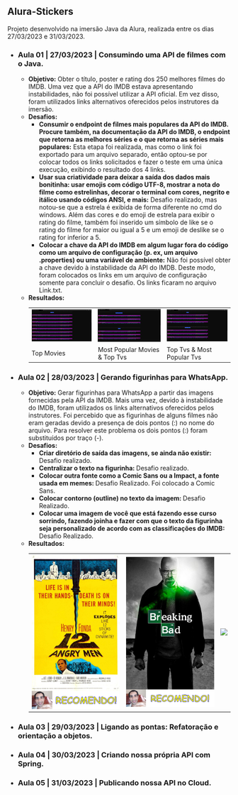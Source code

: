 ## Alura-Stickers

Projeto desenvolvido na imersão Java da Alura, realizada entre os dias 27/03/2023 e 31/03/2023.

<ul>
    <li>
        <h3>Aula 01 | 27/03/2023 | Consumindo uma API de filmes com o Java.</h3>
        <ul>
            <li>
                <b>Objetivo:</b> Obter o título, poster e rating dos 250 melhores filmes do IMDB. Uma vez que a API do IMDB estava apresentando instabilidades, não foi possível utilizar a API oficial. Em vez disso, foram utilizados links alternativos oferecidos pelos instrutores da imersão.
            </li>
            <li>
            <b>Desafios:</b>
                <ul>
                    <li>
                        <b>Consumir o endpoint de filmes mais populares da API do IMDB. Procure também, na documentação da API do IMDB, o endpoint que retorna as melhores séries e o que retorna as séries mais populares:</b> Esta etapa foi realizada, mas como o link foi exportado para um arquivo separado, então optou-se por colocar todos os links solicitados e fazer o teste em uma única execução, exibindo o resultado dos 4 links.
                    </li>
                    <li>
                        <b>Usar sua criatividade para deixar a saída dos dados mais bonitinha: usar emojis com código UTF-8, mostrar a nota do filme como estrelinhas, decorar o terminal com cores, negrito e itálico usando códigos ANSI, e mais:</b> Desafio realizado, mas notou-se que a estrela é exibida de forma diferente no cmd do windows. Além das cores e do emoji de estrela para exibir o rating do filme, também foi inserido um símbolo de like se o rating do filme for maior ou igual a 5 e um emoji de deslike se o rating for inferior a 5.
                    </li>
                    <li>
                        <b>Colocar a chave da API do IMDB em algum lugar fora do código como um arquivo de configuração (p. ex, um arquivo .properties) ou uma variável de ambiente:</b> Não foi possível obter a chave devido à instabilidade da API do IMDB. Deste modo, foram colocados os links em um arquivo de configuração somente para concluir o desafio. Os links ficaram no arquivo Link.txt.
                    </li>
                </ul>
            </li>
            <li>
                <b>Resultados:</b>
                <table>
                    <tr>
                        <td align="center">
                            <img src="https://github.com/simastech-com/alura-stickers/blob/main/img/Aula%2001/TopMovies.png" width="200">
                        </td>
                        <td align="center">
                            <img src="https://github.com/simastech-com/alura-stickers/blob/main/img/Aula%2001/MostPopularMovies_TopTvs.png" width="200">
                        </td>
                        <td align="center">
                            <img src="https://github.com/simastech-com/alura-stickers/blob/main/img/Aula%2001/TopTvs_MostPopularTvs.png" width="200">
                        </td>
                    </tr>
                    <tr>
                        <td>
                            Top Movies
                        </td>
                        <td>
                            Most Popular Movies & Top Tvs
                        </td>
                        <td>
                            Top Tvs & Most Popular Tvs
                        </td>
                    </tr>
                </table>
            </li>
        </ul>
    </li>
    <li>
        <h3>Aula 02 | 28/03/2023 | Gerando figurinhas para WhatsApp.</h3>
        <ul>
            <li>
                <b>Objetivo:</b> Gerar figurinhas para WhatsApp a partir das imagens fornecidas pela API da IMDB. Mais uma vez, devido à instabilidade do IMDB, foram utilizados os links alternativos oferecidos pelos instrutores. Foi percebido que as figurinhas de alguns filmes não eram geradas devido a presença de dois pontos (:) no nome do arquivo. Para resolver este problema os dois pontos (:) foram substituídos por traço (-).
            </li>
            <li>
            <b>Desafios:</b>
                <ul>
                    <li>
                        <b>Criar diretório de saída das imagens, se ainda não existir: </b> Desafio realizado.
                    </li>
                    <li>
                        <b>Centralizar o texto na figurinha: </b> Desafio realizado.
                    </li>
                    <li>
                        <b>Colocar outra fonte como a Comic Sans ou a Impact, a fonte usada em memes: </b> Desafio Realizado. Foi colocado a Comic Sans.
                    </li>
                    <li>
                        <b>Colocar contorno (outline) no texto da imagem: </b> Desafio Realizado.
                    </li>
                    <li>
                        <b>Colocar uma imagem de você que está fazendo esse curso sorrindo, fazendo joinha e fazer com que o texto da figurinha seja personalizado de acordo com as classificações do IMDB: </b> Desafio Realizado.
                    </li>
                </ul>
            </li>
            <li>
                <b>Resultados:</b>
                <table>
                    <tr>
                        <td align="center">
                            <img src="https://github.com/simastech-com/alura-stickers/blob/main/saida/12%20Angry%20Men.png" width="200">
                        </td>
                        <td align="center">
                            <img src="https://github.com/simastech-com/alura-stickers/blob/main/saida/Breaking%20Bad.png" width="200">
                        </td>
                        <td align="center">
                            <img src="https://github.com/simastech-com/alura-stickers/blob/main/saida/Elvis.png" width="200">
                        </td>
                    </tr>
                </table>
            </li>
        </ul>
    </li>
    <li>
        <h3>Aula 03 | 29/03/2023 | Ligando as pontas: Refatoração e orientação a objetos.</h3>
    </li>
    <li>
        <h3>Aula 04 | 30/03/2023 | Criando nossa própria API com Spring.</h3>
    </li>
    <li>
        <h3>Aula 05 | 31/03/2023 | Publicando nossa API no Cloud.</h3>
    </li>
</ul>